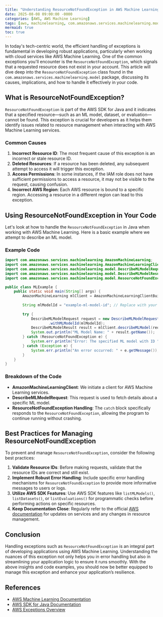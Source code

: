 ```yaml
---
title: "Understanding ResourceNotFoundException in AWS Machine Learning"
date: 2025-08-08 09:00:00 -0000
categories: [AWS, AWS Machine Learning]
tags: [aws, machinelearning, com.amazonaws.services.machinelearning.model]
mermaid: true
toc: true
---
```



In today's tech-centric world, the efficient handling of exceptions is fundamental in developing robust applications, particularly when working with cloud services like AWS Machine Learning. One of the common exceptions you'll encounter is the `ResourceNotFoundException`, which signals that a requested resource does not exist in your account. This article will dive deep into the `ResourceNotFoundException` class found in the `com.amazonaws.services.machinelearning.model` package, discussing its causes, implications, and how to handle it effectively in your code.

## What is ResourceNotFoundException?

`ResourceNotFoundException` is part of the AWS SDK for Java and it indicates that a specified resource—such as an ML model, dataset, or evaluation—cannot be found. This exception is crucial for developers as it helps them identify issues related to resource management when interacting with AWS Machine Learning services.

### Common Causes

1. **Incorrect Resource ID**: The most frequent cause of this exception is an incorrect or stale resource ID.
2. **Deleted Resources**: If a resource has been deleted, any subsequent attempt to access it will trigger this exception.
3. **Access Permissions**: In some instances, if the IAM role does not have sufficient permissions to access a resource, it may not be visible to the request, causing confusion.
4. **Incorrect AWS Region**: Each AWS resource is bound to a specific region. Accessing a resource in a different region can lead to this exception.

## Using ResourceNotFoundException in Your Code

Let's look at how to handle the `ResourceNotFoundException` in Java when working with AWS Machine Learning. Here is a basic example where we attempt to describe an ML model.

### Example Code

```java
import com.amazonaws.services.machinelearning.AmazonMachineLearning;
import com.amazonaws.services.machinelearning.AmazonMachineLearningClientBuilder;
import com.amazonaws.services.machinelearning.model.DescribeMLModelRequest;
import com.amazonaws.services.machinelearning.model.DescribeMLModelResult;
import com.amazonaws.services.machinelearning.model.ResourceNotFoundException;

public class MLExample {
    public static void main(String[] args) {
        AmazonMachineLearning mlClient = AmazonMachineLearningClientBuilder.defaultClient();
        
        String mlModelId = "example-ml-model-id"; // Replace with your model ID
        
        try {
            DescribeMLModelRequest request = new DescribeMLModelRequest()
                    .withMLModelId(mlModelId);
            DescribeMLModelResult result = mlClient.describeMLModel(request);
            System.out.println("ML Model Name: " + result.getName());
        } catch (ResourceNotFoundException e) {
            System.err.println("Error: The specified ML model with ID " + mlModelId + " was not found.");
        } catch (Exception e) {
            System.err.println("An error occurred: " + e.getMessage());
        }
    }
}
```

### Breakdown of the Code

- **AmazonMachineLearningClient**: We initiate a client for AWS Machine Learning services.
- **DescribeMLModelRequest**: This request is used to fetch details about a specific ML model.
- **ResourceNotFoundException Handling**: The `catch` block specifically responds to the `ResourceNotFoundException`, allowing the program to continue running without crashing.

## Best Practices for Managing ResourceNotFoundException

To prevent and manage `ResourceNotFoundException`, consider the following best practices:

1. **Validate Resource IDs**: Before making requests, validate that the resource IDs are correct and still exist.
2. **Implement Robust Error Handling**: Include specific error handling mechanisms for `ResourceNotFoundException` to provide more informative messages to users or logs.
3. **Utilize AWS SDK Features**: Use AWS SDK features like `listMLModels()`, `listDatasets()`, or `listEvaluations()` for programmatic checks before performing actions on specific resources.
4. **Keep Documentation Close**: Regularly refer to the official [AWS documentation](https://docs.aws.amazon.com/machine-learning/latest/dg/what-is-ml.html) for updates on services and any changes in resource management.

## Conclusion

Handling exceptions such as `ResourceNotFoundException` is an integral part of developing applications using AWS Machine Learning. Understanding the nuances of this exception not only helps you in error handling but also in streamlining your application logic to ensure it runs smoothly. With the above insights and code examples, you should now be better equipped to manage this exception and enhance your application’s resilience.

## References

- [AWS Machine Learning Documentation](https://docs.aws.amazon.com/machine-learning/latest/dg/what-is-ml.html)
- [AWS SDK for Java Documentation](https://docs.aws.amazon.com/sdk-for-java/v1/developer-guide/home.html)
- [AWS Exceptions Overview](https://docs.aws.amazon.com/AWSSdkDocsJava/latest/DeveloperGuide/exception-handling.html)